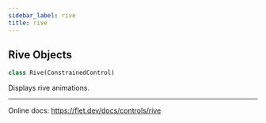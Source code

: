 ```yaml
---
sidebar_label: rive
title: rive
---
```


## Rive Objects

```python
class Rive(ConstrainedControl)
```

Displays rive animations.

-----

Online docs: https://flet.dev/docs/controls/rive

